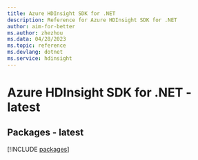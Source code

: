 ```yaml
---
title: Azure HDInsight SDK for .NET
description: Reference for Azure HDInsight SDK for .NET
author: aim-for-better
ms.author: zhezhou
ms.data: 04/28/2023
ms.topic: reference
ms.devlang: dotnet
ms.service: hdinsight
---
```

# Azure HDInsight SDK for .NET - latest
## Packages - latest
[!INCLUDE [packages](hdinsight-index.md)]